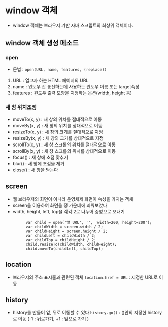 # window 객체
- window 객체는 브라우저 기반 자바 스크립트의 최상위 객체이다.

## window 객체 생성 메소드
### open
- 문법 : `open(URL, name, features, (replace))`
1. URL : 열고자 하는 HTML 페이지의 URL
2. name : 윈도우 간 통신하는데 사용하는 윈도우 이름 또는 target속성
3. features : 윈도우 출력 모양을 지정하는 옵션(width, height 등)

### 새 창 위치조정
- moveTo(x, y) : 새 창의 위치를 절대적으로 이동
- moveBy(x, y) : 새 창의 위치를 상대적으로 이동
- resizeTo(x, y) : 새 창의 크기를 절대적으로 지정
- resizeBy(x, y) : 새 창의 크기를 상대적으로 지정
- scrollTo(x, y) : 새 창 스크롤의 위치를 절대적으로 이동
- scrollBy(x, y) : 새 창 스크롤의 위치를 상대적으로 이동
- focus() : 새 창에 초점 맞추기
- blur() : 새 창에 초점을 제거
- close() : 새 창을 닫는다


## screen
- 웹 브라우저의 화면이 아니라 운영체제 화면이 속성을 가지는 객체
- screen을 이용하여 화면을 정 가운데에 띄워보았다
- width, height, left, top을 각각 2로 나누어 중앙으로 보내기
```
         var child = open('열 URL', '', 'width=200, height=200');
         var childWidth = screen.width / 2;     
         var childHeight = screen.height / 2;
         var childLeft = childWidth / 2;   
         var childTop = childHeight / 2;
         child.resizeTo(childWidth, childHeight);
         child.moveTo(childLeft, childTop);
```         

## location
- 브라우저의 주소 표시줄과 관련된 객체
`location.href = URL` : 지정한 URL로 이동

## history
- history를 만들어 앞, 뒤로 이동할 수 있다
`history.go()` : ()안의 지정한 history로 이동 (-1 : 뒤로가기, +1 : 앞으로 가기
)
